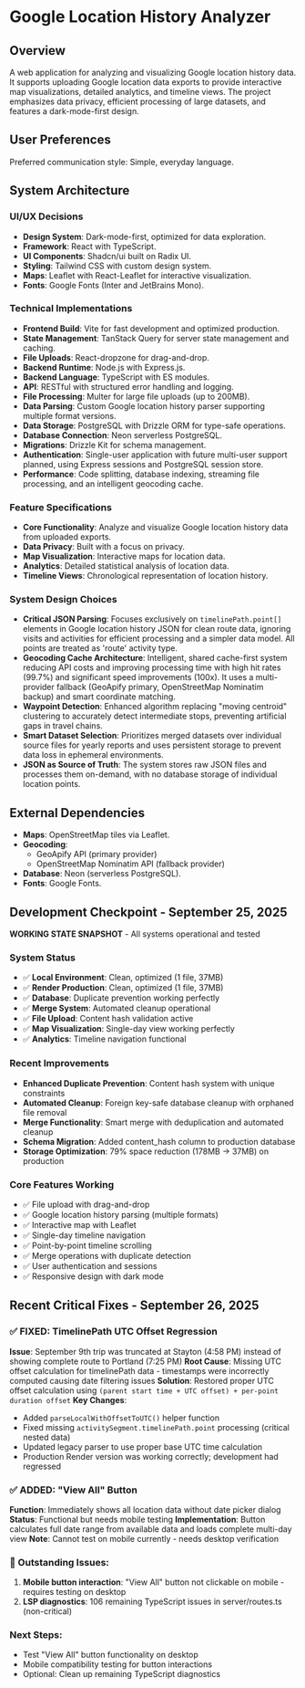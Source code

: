 # Google Location History Analyzer

## Overview
A web application for analyzing and visualizing Google location history data. It supports uploading Google location data exports to provide interactive map visualizations, detailed analytics, and timeline views. The project emphasizes data privacy, efficient processing of large datasets, and features a dark-mode-first design.

## User Preferences
Preferred communication style: Simple, everyday language.

## System Architecture

### UI/UX Decisions
- **Design System**: Dark-mode-first, optimized for data exploration.
- **Framework**: React with TypeScript.
- **UI Components**: Shadcn/ui built on Radix UI.
- **Styling**: Tailwind CSS with custom design system.
- **Maps**: Leaflet with React-Leaflet for interactive visualization.
- **Fonts**: Google Fonts (Inter and JetBrains Mono).

### Technical Implementations
- **Frontend Build**: Vite for fast development and optimized production.
- **State Management**: TanStack Query for server state management and caching.
- **File Uploads**: React-dropzone for drag-and-drop.
- **Backend Runtime**: Node.js with Express.js.
- **Backend Language**: TypeScript with ES modules.
- **API**: RESTful with structured error handling and logging.
- **File Processing**: Multer for large file uploads (up to 200MB).
- **Data Parsing**: Custom Google location history parser supporting multiple format versions.
- **Data Storage**: PostgreSQL with Drizzle ORM for type-safe operations.
- **Database Connection**: Neon serverless PostgreSQL.
- **Migrations**: Drizzle Kit for schema management.
- **Authentication**: Single-user application with future multi-user support planned, using Express sessions and PostgreSQL session store.
- **Performance**: Code splitting, database indexing, streaming file processing, and an intelligent geocoding cache.

### Feature Specifications
- **Core Functionality**: Analyze and visualize Google location history data from uploaded exports.
- **Data Privacy**: Built with a focus on privacy.
- **Map Visualization**: Interactive maps for location data.
- **Analytics**: Detailed statistical analysis of location data.
- **Timeline Views**: Chronological representation of location history.

### System Design Choices
- **Critical JSON Parsing**: Focuses exclusively on `timelinePath.point[]` elements in Google location history JSON for clean route data, ignoring visits and activities for efficient processing and a simpler data model. All points are treated as 'route' activity type.
- **Geocoding Cache Architecture**: Intelligent, shared cache-first system reducing API costs and improving processing time with high hit rates (99.7%) and significant speed improvements (100x). It uses a multi-provider fallback (GeoApify primary, OpenStreetMap Nominatim backup) and smart coordinate matching.
- **Waypoint Detection**: Enhanced algorithm replacing "moving centroid" clustering to accurately detect intermediate stops, preventing artificial gaps in travel chains.
- **Smart Dataset Selection**: Prioritizes merged datasets over individual source files for yearly reports and uses persistent storage to prevent data loss in ephemeral environments.
- **JSON as Source of Truth**: The system stores raw JSON files and processes them on-demand, with no database storage of individual location points.

## External Dependencies
- **Maps**: OpenStreetMap tiles via Leaflet.
- **Geocoding**:
    - GeoApify API (primary provider)
    - OpenStreetMap Nominatim API (fallback provider)
- **Database**: Neon (serverless PostgreSQL).
- **Fonts**: Google Fonts.

## Development Checkpoint - September 25, 2025
**WORKING STATE SNAPSHOT** - All systems operational and tested

### System Status
- ✅ **Local Environment**: Clean, optimized (1 file, 37MB)
- ✅ **Render Production**: Clean, optimized (1 file, 37MB) 
- ✅ **Database**: Duplicate prevention working perfectly
- ✅ **Merge System**: Automated cleanup operational
- ✅ **File Upload**: Content hash validation active
- ✅ **Map Visualization**: Single-day view working perfectly
- ✅ **Analytics**: Timeline navigation functional

### Recent Improvements
- **Enhanced Duplicate Prevention**: Content hash system with unique constraints
- **Automated Cleanup**: Foreign key-safe database cleanup with orphaned file removal
- **Merge Functionality**: Smart merge with deduplication and automated cleanup
- **Schema Migration**: Added content_hash column to production database
- **Storage Optimization**: 79% space reduction (178MB → 37MB) on production

### Core Features Working
- ✅ File upload with drag-and-drop
- ✅ Google location history parsing (multiple formats)
- ✅ Interactive map with Leaflet
- ✅ Single-day timeline navigation
- ✅ Point-by-point timeline scrolling
- ✅ Merge operations with duplicate detection
- ✅ User authentication and sessions
- ✅ Responsive design with dark mode

## Recent Critical Fixes - September 26, 2025

### ✅ FIXED: TimelinePath UTC Offset Regression  
**Issue**: September 9th trip was truncated at Stayton (4:58 PM) instead of showing complete route to Portland (7:25 PM)
**Root Cause**: Missing UTC offset calculation for timelinePath data - timestamps were incorrectly computed causing date filtering issues
**Solution**: Restored proper UTC offset calculation using `(parent start time + UTC offset) + per-point duration offset`
**Key Changes**:
- Added `parseLocalWithOffsetToUTC()` helper function
- Fixed missing `activitySegment.timelinePath.point` processing (critical nested data)
- Updated legacy parser to use proper base UTC time calculation
- Production Render version was working correctly; development had regressed

### ✅ ADDED: "View All" Button
**Function**: Immediately shows all location data without date picker dialog
**Status**: Functional but needs mobile testing
**Implementation**: Button calculates full date range from available data and loads complete multi-day view
**Note**: Cannot test on mobile currently - needs desktop verification

### 🔧 Outstanding Issues:
1. **Mobile button interaction**: "View All" button not clickable on mobile - requires testing on desktop
2. **LSP diagnostics**: 106 remaining TypeScript issues in server/routes.ts (non-critical)

### Next Steps:
- Test "View All" button functionality on desktop
- Mobile compatibility testing for button interactions
- Optional: Clean up remaining TypeScript diagnostics